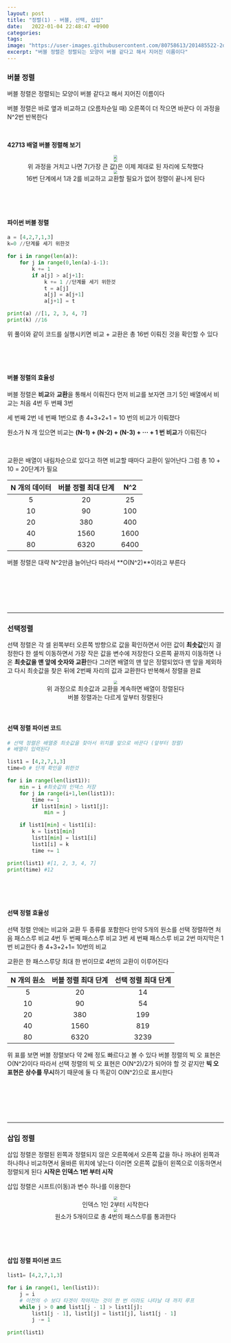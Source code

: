```yaml
---
layout: post
title: "정렬(1) - 버블, 선택, 삽입"
date:   2022-01-04 22:48:47 +0900
categories:
tags:
image: "https://user-images.githubusercontent.com/80758613/201485522-2d5ca3e3-4cdf-459e-983a-45bb96e5011e.jpg"
excerpt: "버블 정렬은 정렬되는 모양이 버블 같다고 해서 지어진 이름이다"
---
```


### 버블 정렬

버블 정렬은 정렬되는 모양이 버블 같다고 해서 지어진 이름이다

버블 정렬은 바로 옆과 비교하고 (오름차순일 때) 오른쪽이 더 작으면 바꾼다 이 과정을 N^2번 반복한다

&nbsp;

**42713 배열 버블 정렬해 보기**

<center>
<img src="https://user-images.githubusercontent.com/80758613/201485522-2d5ca3e3-4cdf-459e-983a-45bb96e5011e.jpg" style="zoom:50%;">
</center>

<center>
<img src="https://user-images.githubusercontent.com/80758613/201485532-6903cc92-c6f9-47fa-a746-5f72f0c46ace.jpg" style="zoom:50%;">
</center>

<center>위 과정을 거치고 나면 7(가장 큰 값)은 이제 제대로 된 자리에 도착했다</center>

<center>
<img src="https://user-images.githubusercontent.com/80758613/201485586-881ce814-cf42-4e9d-ba4a-641adc005073.jpg" style="zoom:50%;">
</center>

<center>16번 단계에서 1과 2를 비교하고 교환할 필요가 없어 정렬이 끝나게 된다</center>

&nbsp;

&nbsp;

#### 파이썬 버블 정렬

``` python
a = [4,2,7,1,3]
k=0 //단계를 세기 위한것

for i in range(len(a)):
    for j in range(0,len(a)-i-1):
        k += 1
        if a[j] > a[j+1]:
            k += 1 //단계를 세기 위한것
            t = a[j]
            a[j] = a[j+1]
            a[j+1] = t

print(a) //[1, 2, 3, 4, 7]
print(k) //16
```

위 풀이와 같이 코드를 실행시키면 비교 + 교환은 총 16번 이뤄진 것을 확인할 수 있다

&nbsp;

&nbsp;

#### 버블 정렬의 효율성

버블 정렬은 **비교**와 **교환**을 통해서 이뤄진다 먼저 비교를 보자면 크기 5인 배열에서 비교는 처음 4번 두 번째 3번

세 번째 2번 네 번째 1번으로 총 4+3+2+1 = 10 번의 비교가 이뤄졌다

원소가 N 개 있으면 비교는 **(N-1) + (N-2) + (N-3) + ··· + 1 번 비교**가 이뤄진다

&nbsp;

교환은 배열이 내림차순으로 있다고 하면 비교할 때마다 교환이 일어난다 그럼 총 10 + 10 = 20단계가 필요

| N 개의 데이터 | 버블 정렬 최대 단계 | N^2  |
| :-----------: | :-----------------: | :--: |
|       5       |         20          |  25  |
|      10       |         90          | 100  |
|      20       |         380         | 400  |
|      40       |        1560         | 1600 |
|      80       |        6320         | 6400 |

버블 정렬은 대략 N^2만큼 늘어난다 따라서 **O(N^2)**이라고 부른다

&nbsp;

&nbsp;

&nbsp;

---

### 선택정렬

선택 정렬은 각 셀 왼쪽부터 오른쪽 방향으로 값을 확인하면서 어떤 값이 **최솟값**인지 결정한다 한 셀씩 이동하면서 가장 작은 값을 변수에 저장한다 오른쪽 끝까지 이동하면 나온 **최솟값을 맨 앞에 숫자와 교환**한다 그러면 배열의 맨 앞은 정렬되었다 맨 앞을 제외하고 다시 최솟값을 찾은 뒤에 2번째 자리의 값과 교환한다 반복해서 정렬을 완료

<center>
<img src="https://user-images.githubusercontent.com/80758613/201485760-7b8c2154-eab2-4bbf-81c7-39f16d3fe293.jpg" style="zoom:50%;">
</center>

<center>위 과정으로 최솟값과 교환을 계속하면 배열이 정렬된다 </center>

<center>버블 정렬과는 다르게 앞부터 정렬된다</center>

&nbsp;

#### 선택 정렬 파이썬 코드

``` python
# 선택 정렬은 배열중 최솟값을 찾아서 위치를 앞으로 바꾼다 (앞부터 정렬)
# 배열이 입력된다 

list1 = [4,2,7,1,3]
time=0 # 단계 확인을 위한것

for i in range(len(list1)):
    min = i #최솟값의 인덱스 저장
    for j in range(i+1,len(list1)):
        time += 1
        if list1[min] > list1[j]:
            min = j

    if list1[min] < list1[i]:
        k = list1[min]
        list1[min] = list1[i]
        list1[i] = k
        time += 1

print(list1) #[1, 2, 3, 4, 7]
print(time) #12
```

&nbsp;

&nbsp;

#### 선택 정렬 효율성

선택 정렬 안에는 비교와 교환 두 종류를 포함한다 만약 5개의 원소를 선택 정렬하면 처음 패스스루 비교 4번 두 번째 패스스루 비교 3번 세 번째 패스스루 비교 2번 마지막은 1번 비교한다 총 4+3+2+1= 10번의 비교

교환은 한 패스스루당 최대 한 번이므로 4번의 교환이 이루어진다

| N 개의 원소 | 버블 정렬 최대 단계 | 선택 정렬 최대 단계 |
| :---------: | :-----------------: | :-----------------: |
|      5      |         20          |         14          |
|     10      |         90          |         54          |
|     20      |         380         |         199         |
|     40      |        1560         |         819         |
|     80      |        6320         |        3239         |

위 표를 보면 버블 정렬보다 약 2배 정도 빠르다고 볼 수 있다 버블 정렬의 빅 오 표현은 O(N^2)이다 따라서 선택 정렬의 빅 오 표현은 O(N^2)/2가 되어야 할 것 같지만 **빅 오 표현은 상수를 무시**하기 때문에 둘 다 똑같이 O(N^2)으로 표시한다

&nbsp;

&nbsp;

&nbsp;

---

### 삽입 정렬

삽입 정렬은 정렬된 왼쪽과 정렬되지 않은 오른쪽에서 오른쪽 값을 하나 꺼내어 왼쪽과 하나하나 비교하면서 올바른 위치에 넣는다 이러면 오른쪽 값들이 왼쪽으로 이동하면서 정렬되게 된다 **시작은 인덱스 1번 부터 시작**

삽입 정렬은 시프트(이동)과 변수 하나를 이용한다

<center>
<img src="https://user-images.githubusercontent.com/80758613/201485903-ed6fa945-d139-495e-8e96-20437cacd6ca.jpg" style="zoom:50%;">
</center>

<center>인덱스 1인 2부터 시작한다</center>

<center>
<img src="https://user-images.githubusercontent.com/80758613/201485932-63523e5d-458d-4c39-97cb-383ba25bc52a.jpg" style="zoom:50%;">
</center>

<center>원소가 5개이므로 총 4번의 패스스루를 통과한다</center>

&nbsp;

&nbsp;

#### 삽입 정렬 파이썬 코드

```python
list1= [4,2,7,1,3]

for i in range(1, len(list1)):
    j = i
    # 이전의 수 보다 타겟이 작아지는 것이 한 번 이라도 나타날 대 까지 루프
    while j > 0 and list1[j - 1] > list1[j]:
        list1[j - 1], list1[j] = list1[j], list1[j - 1]
        j -= 1
      
print(list1)
```

